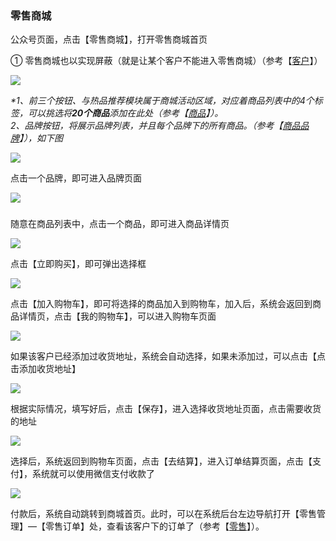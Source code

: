 ### 零售商城

公众号页面，点击【零售商城】，打开零售商城首页

① 零售商城也以实现屏蔽（就是让某个客户不能进入零售商城）（参考【[客户](/ke-hu/tian-jia-ke-hu.md)】）

![](/assets/wsc-4.png)

_\*1、前三个按钮、与热品推荐模块属于商城活动区域，对应着商品列表中的4个标签，可以挑选将**20个商品**添加在此处（_参考【[商品](/商品列表)】_）。  
  2、品牌按钮，将展示品牌列表，并且每个品牌下的所有商品。（参考【_[_商品品牌_](/shang-pin-guan-li/pin-pai.md)_】），如下图_

![](/assets/wsc-5.png)



点击一个品牌，即可进入品牌页面

![](/assets/wsc-6.png)

### 

随意在商品列表中，点击一个商品，即可进入商品详情页

![](/assets/wsc-7.png)

点击【立即购买】，即可弹出选择框

![](/assets/wsc-8.png)

点击【加入购物车】，即可将选择的商品加入到购物车，加入后，系统会返回到商品详情页，点击【我的购物车】，可以进入购物车页面

![](/assets/wsc-9.png)

如果该客户已经添加过收货地址，系统会自动选择，如果未添加过，可以点击【点击添加收货地址】

![](/assets/wsc-10.png)

根据实际情况，填写好后，点击【保存】，进入选择收货地址页面，点击需要收货的地址

![](/assets/wsc-11.png)

选择后，系统返回到购物车页面，点击【去结算】，进入订单结算页面，点击【支付】，系统就可以使用微信支付收款了

![](/assets/wsc-12.png)

付款后，系统自动跳转到商城首页。此时，可以在系统后台左边导航打开【零售管理】—【零售订单】处，查看该客户下的订单了（参考【[零售](/shang-pin-guan-li/ling-shou/chuang-jian-ling-shou-dan.md)】）。

